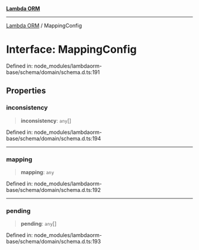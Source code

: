 [**Lambda ORM**](../README.md)

***

[Lambda ORM](../README.md) / MappingConfig

# Interface: MappingConfig

Defined in: node\_modules/lambdaorm-base/schema/domain/schema.d.ts:191

## Properties

### inconsistency

> **inconsistency**: `any`[]

Defined in: node\_modules/lambdaorm-base/schema/domain/schema.d.ts:194

***

### mapping

> **mapping**: `any`

Defined in: node\_modules/lambdaorm-base/schema/domain/schema.d.ts:192

***

### pending

> **pending**: `any`[]

Defined in: node\_modules/lambdaorm-base/schema/domain/schema.d.ts:193

